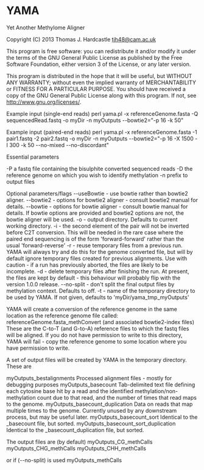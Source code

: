 YAMA
====

Yet Another Methylome Aligner

Copyright (C) 2013 Thomas J. Hardcastle <tjh48@cam.ac.uk>

This program is free software: you can redistribute it and/or modify
it under the terms of the GNU General Public License as published by
the Free Software Foundation, either version 3 of the License, or
any later version.

This program is distributed in the hope that it will be useful, 
but WITHOUT ANY WARRANTY; without even the implied warranty of
MERCHANTABILITY or FITNESS FOR A PARTICULAR PURPOSE.  You should have received a copy of 
the GNU General Public License along with this program. If not, see <http://www.gnu.org/licenses/>.


Example input (single-end reads)
perl yama.pl -x referenceGenome.fasta -Q sequencedRead.fastq -o myDir -n myOutputs --bowtie2="-p 16 -k 50"

Example input (paired-end reads)
perl yama.pl -x referenceGenome.fasta -1 pair1.fastq -2 pair2.fastq -o myDir -n myOutputs --bowtie2="-p 16 -X 1500 -I 300 -k 50 --no-mixed --no-discordant"

Essential parameters

-P   a fastq file containing the bisulphite converted sequenced reads
-D   the reference genome on which you wish to identify methylation
-n   prefix to output files

Optional parameters/flags
--useBowtie - use bowtie rather than bowtie2 aligner.
--bowtie2 - options for bowtie2 aligner - consult bowtie2 manual for details.
--bowtie - options for bowtie aligner - consult bowtie manual for details. If bowtie options are provided and bowtie2 options are not, the bowtie aligner will be used.
-o - output directory. Defaults to current working directory.
-i - the second element of the pair will not be inverted before C2T conversion. This will be needed in the rare case where the paired end sequencing is of the form 'forward-forward' rather than the usual 'forward-reverse'
-r - reuse temporary files from a previous run. YAMA will always try and do this for the genome converted file, but will by default ignore temporary files created for previous alignments. Use with caution - if a run has previously aborted, the files are likely to be incomplete.
-d - delete temporary files after finishing the run. At present, the files are kept by default - this behaviour will probably flip with the version 1.0.0 release.
--no-split - don't split the final output files by methylation context. Defaults to off.
-t - name of the temporary directory to be used by YAMA. If not given, defaults to 'myDir/yama_tmp_myOutputs'

YAMA will create a conversion of the reference genome in the same location as the reference genome file called:
referenceGenome.fasta_methConvert (and associated bowtie2-index files)
These are the C-to-T (and G-to-A) reference files to which the fastq files will be aligned. If you do not have permission to write to this directory, YAMA will fail - copy the reference genome to some location where you have permission to write.

A set of output files will be created by YAMA in the temporary directory. These are

myOutputs_bestalignments	  Processed alignment files - mostly for debugging purposes
myOutputs_basecount	  Tab-delimited text file defining each cytosine base hit by a read and the identified methylation/non-methylation count due to that read, and the number of times that read maps to the genome.
myOutputs_basecount_duplication		Data on reads that map multiple times to the genome. Currently unused by any downstream process, but may be useful later.
myOutputs_basecount_sort			Identical to the _basecount file, but sorted.
myOutputs_basecount_sort_duplication	Identical to the _basecount_duplication file, but sorted.

The output files are (by default)
myOutputs_CG_methCalls
myOutputs_CHG_methCalls
myOutputs_CHH_methCalls

or if (--no-split) is used
myOutputs_methCalls
